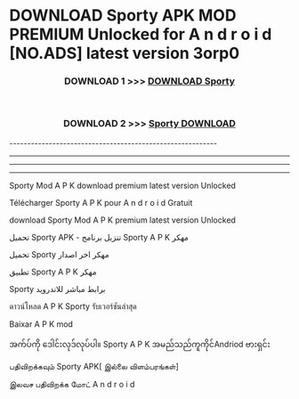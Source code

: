 # DOWNLOAD Sporty  APK MOD PREMIUM Unlocked for A n d r o i d [NO.ADS] latest version 3orp0 



<div align="center">

<h3>DOWNLOAD 1 >>> <a href="https://getmod2.web.app/?judul=Sporty ">DOWNLOAD Sporty </a></h3><br>

<h3>DOWNLOAD 2 >>> <a href="https://getmod2.web.app/?judul=Sporty ">Sporty  DOWNLOAD </a></h3>

</div>
----------------------------------------------------------

----------------------------------------------------------

----------------------------------------------------------

----------------------------------------------------------

Sporty  Mod A P K download premium latest version Unlocked

Télécharger Sporty  A P K pour A n d r o i d Gratuit

download Sporty  Mod A P K premium latest version Unlocked

تحميل Sporty  APK - تنزيل برنامج Sporty  A P K مهكر

تحميل Sporty  مهكر اخر اصدار

تطبيق Sporty  A P K مهكر

Sporty  برابط مباشر للاندرويد

ดาวน์โหลด A P K Sporty  รับเวอร์ชันล่าสุด

Baixar A P K mod

အက်ပ်ကို ဒေါင်းလုဒ်လုပ်ပါ။ Sporty  A P K အမည်သည်ကူကိုင်Andriod ဗားရှင်း

பதிவிறக்கவும் Sporty  APK[ இல்லை விளம்பரங்கள்] 
 
இலவச பதிவிறக்க மோட் A n d r o i d



